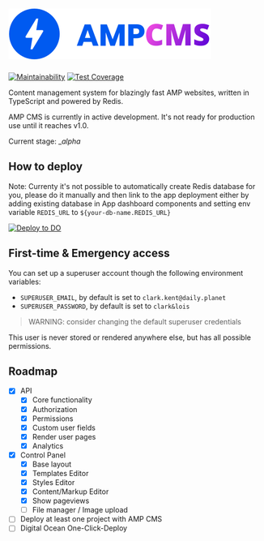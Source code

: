 # ![AMP CMS Logo](logo.svg)

[![Maintainability](https://api.codeclimate.com/v1/badges/6751f127815b5bac4cee/maintainability)](https://codeclimate.com/github/ValeriaVG/amp-cms/maintainability)
[![Test Coverage](https://api.codeclimate.com/v1/badges/6751f127815b5bac4cee/test_coverage)](https://codeclimate.com/github/ValeriaVG/amp-cms/test_coverage)

Content management system for blazingly fast AMP websites, written in TypeScript and powered by Redis.

AMP CMS is currently in active development. It's not ready for production use until it reaches v1.0.

Current stage: \__alpha_

## How to deploy

Note: Currenty it's not possible to automatically create Redis database for you,
please do it manually and then link to the app deployment either by adding existing database in App dashboard components and setting env variable `REDIS_URL` to `${your-db-name.REDIS_URL}`

[![Deploy to DO](https://www.deploytodo.com/do-btn-blue.svg)](https://cloud.digitalocean.com/apps/new?repo=https://github.com/ValeriaVG/amp-cms/tree/main&refcode=6ad1223ed047)

## First-time & Emergency access

You can set up a superuser account though the following environment variables:

- `SUPERUSER_EMAIL`, by default is set to `clark.kent@daily.planet`
- `SUPERUSER_PASSWORD`, by default is set to `clark&lois`

> WARNING: consider changing the default superuser credentials

This user is never stored or rendered anywhere else, but has all possible permissions.

## Roadmap

- [x] API
  - [x] Core functionality
  - [x] Authorization
  - [x] Permissions
  - [x] Custom user fields
  - [x] Render user pages
  - [x] Analytics
- [x] Control Panel
  - [x] Base layout
  - [x] Templates Editor
  - [x] Styles Editor
  - [x] Content/Markup Editor
  - [x] Show pageviews
  - [ ] File manager / Image upload
- [ ] Deploy at least one project with AMP CMS
- [ ] Digital Ocean One-Click-Deploy
